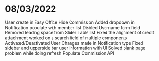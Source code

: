 # 08/03/2022

User create in Easy Office
Hide Commission
Added dropdown in Notification populate with member list
Disbled Username form field
Removed leading space from Slider Table list
Fixed the alignment of credit attachment
worked on a search field of multiple components
Activated/Deactivated User
Changes made in Notification type
Fixed sidebar and upperside bar user information with UI
Solved blank page problem while doing refresh
Populate Commission API
